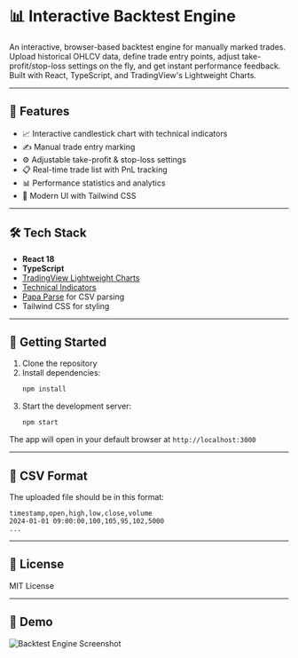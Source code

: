 # 📊 Interactive Backtest Engine

An interactive, browser-based backtest engine for manually marked trades. Upload historical OHLCV data, define trade entry points, adjust take-profit/stop-loss settings on the fly, and get instant performance feedback. Built with React, TypeScript, and TradingView's Lightweight Charts.

---

## 🚀 Features

- 📈 Interactive candlestick chart with technical indicators
- ✍️ Manual trade entry marking
- ⚙️ Adjustable take-profit & stop-loss settings
- 📋 Real-time trade list with PnL tracking
- 📊 Performance statistics and analytics
- 🎨 Modern UI with Tailwind CSS

---

## 🛠️ Tech Stack

- **React 18**
- **TypeScript**
- [TradingView Lightweight Charts](https://www.tradingview.com/lightweight-charts/)
- [Technical Indicators](https://www.npmjs.com/package/technicalindicators)
- [Papa Parse](https://www.papaparse.com/) for CSV parsing
- Tailwind CSS for styling

---

## 🚀 Getting Started

1. Clone the repository
2. Install dependencies:
   ```bash
   npm install
   ```
3. Start the development server:
   ```bash
   npm start
   ```

The app will open in your default browser at `http://localhost:3000`

---

## 📁 CSV Format

The uploaded file should be in this format:

```csv
timestamp,open,high,low,close,volume
2024-01-01 09:00:00,100,105,95,102,5000
...
```

---

## 📝 License

MIT License

---

## 🧪 Demo

![Backtest Engine Screenshot](docs/screenshot.png)
